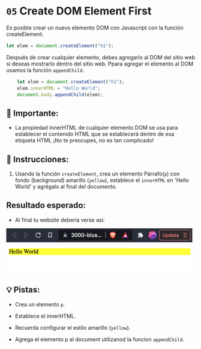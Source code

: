 # `05` Create DOM Element First

Es posible crear un nuevo elemento DOM con Javascript con la función createElement.

```js
let elem = document.createElement("h1");
```

Después de crear cualquier elemento, debes agregarlo al DOM del sitio web si deseas mostrarlo dentro del sitio web. Ppara agregar el elemento al DOM usamos la función `appendChild`.

```js
    let elem = document.createElement("h1");
    elem.innerHTML = "Hello World";
    document.body.appendChild(elem);
```

## 🔎 Importante:

+ La propiedad innerHTML de cualquier elemento DOM se usa para establecer el contenido HTML que se establecerá dentro de esa etiqueta HTML ¡No te preocupes, no es tan complicado!

## 📝 Instrucciones:

1. Usando la función `createElement`, crea un elemento Párrafo(`p`) con fondo (background) amarillo (`yellow`), establece el `innerHTML` en 'Hello World' y agrégalo al final del documento.

## Resultado esperado:

+ Al final tu website deberia verse asi:

![exercise 5 expected preview](../../.learn/assets/05.png)

## 💡 Pistas:

+ Crea un elemento `p`.

+ Establece el innerHTML.

+ Recuerda configurar el estilo amarillo (`yellow`).

+ Agrega el elemento p al document utilizanod la funcion `appendChild`.


